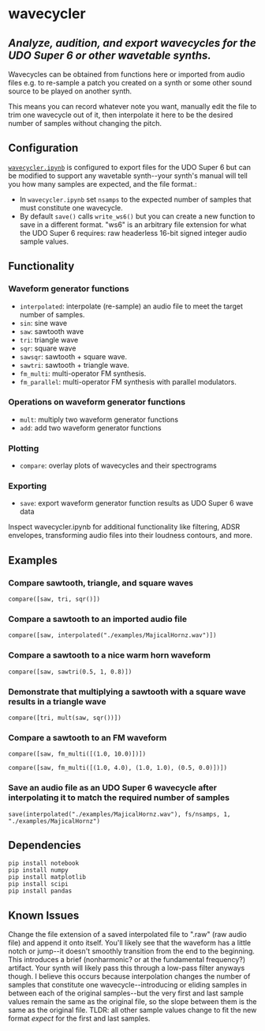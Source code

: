 # wavecycler
## _Analyze, audition, and export wavecycles for the UDO Super 6 or other wavetable synths._

Wavecycles can be obtained from functions here or imported from audio files e.g. to re-sample a patch you created on a synth or some other sound source to be played on another synth.

This means you can record whatever note you want, manually edit the file to trim one wavecycle out of it, then interpolate it here to be the desired number of samples without changing the pitch.

## Configuration
[`wavecycler.ipynb`]("./wavecycler.ipynb") is configured to export files for the UDO Super 6 but can be modified to support any wavetable synth--your synth's manual will tell you how many samples are expected, and the file format.:
- In `wavecycler.ipynb` set `nsamps` to the expected number of samples that must constitute one wavecycle.
- By default `save()` calls `write_ws6()` but you can create a new function to save in a different format. "ws6" is an arbitrary file extension for what the UDO Super 6 requires: raw headerless 16-bit signed integer audio sample values.

## Functionality

### Waveform generator functions
- `interpolated`: interpolate (re-sample) an audio file to meet the target number of samples.
- `sin`: sine wave
- `saw`: sawtooth wave
- `tri`: triangle wave
- `sqr`: square wave
- `sawsqr`: sawtooth + square wave.
- `sawtri`: sawtooth + triangle wave.
- `fm_multi`: multi-operator FM synthesis.
- `fm_parallel`: multi-operator FM synthesis with parallel modulators.

### Operations on waveform generator functions
- `mult`: multiply two waveform generator functions
- `add`: add two waveform generator functions

### Plotting
- `compare`: overlay plots of wavecycles and their spectrograms

### Exporting
- `save`: export waveform generator function results as UDO Super 6 wave data

Inspect wavecycler.ipynb for additional functionality like filtering, ADSR envelopes, transforming audio files into their loudness contours, and more.

## Examples

### Compare sawtooth, triangle, and square waves
`compare([saw, tri, sqr()])`

### Compare a sawtooth to an imported audio file
`compare([saw, interpolated("./examples/MajicalHornz.wav")])`

### Compare a sawtooth to a nice warm horn waveform
`compare([saw, sawtri(0.5, 1, 0.8)])`

### Demonstrate that multiplying a sawtooth with a square wave results in a triangle wave
`compare([tri, mult(saw, sqr())])`

### Compare a sawtooth to an FM waveform
`compare([saw, fm_multi([(1.0, 10.0)])])`

`compare([saw, fm_multi([(1.0, 4.0), (1.0, 1.0), (0.5, 0.0)])])`

### Save an audio file as an UDO Super 6 wavecycle after interpolating it to match the required number of samples
`save(interpolated("./examples/MajicalHornz.wav"), fs/nsamps, 1, "./examples/MajicalHornz")`

## Dependencies
```
pip install notebook
pip install numpy
pip install matplotlib
pip install scipi
pip install pandas
```

## Known Issues
Change the file extension of a saved interpolated file to ".raw" (raw audio file) and append it onto itself. You'll likely see that the waveform has a little notch or jump--it doesn't smoothly transition from the end to the beginning. This introduces a brief (nonharmonic? or at the fundamental frequency?) artifact. Your synth will likely pass this through a low-pass filter anyways though. I believe this occurs because interpolation changes the number of samples that constitute one wavecycle--introducing or eliding samples in between each of the original samples--but the very first and last sample values remain the same as the original file, so the slope between them is the same as the original file. TLDR: all other sample values change to fit the new format _expect_ for the first and last samples.
